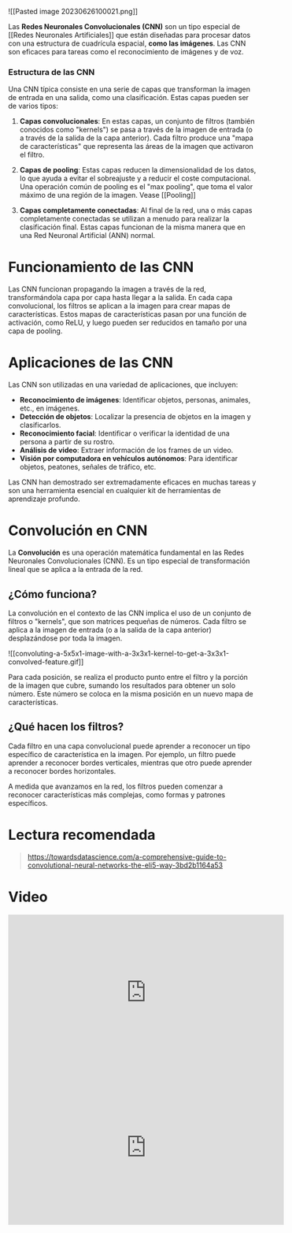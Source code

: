 ![[Pasted image 20230626100021.png]]

Las **Redes Neuronales Convolucionales (CNN)** son un tipo especial de [[Redes Neuronales Artificiales]] que están diseñadas para procesar datos con una estructura de cuadrícula espacial, **como las imágenes**. Las CNN son eficaces para tareas como el reconocimiento de imágenes y de voz.

### Estructura de las CNN

Una CNN típica consiste en una serie de capas que transforman la imagen de entrada en una salida, como una clasificación. Estas capas pueden ser de varios tipos:

1. **Capas convolucionales**: En estas capas, un conjunto de filtros (también conocidos como "kernels") se pasa a través de la imagen de entrada (o a través de la salida de la capa anterior). Cada filtro produce una "mapa de características" que representa las áreas de la imagen que activaron el filtro. 

2. **Capas de pooling**: Estas capas reducen la dimensionalidad de los datos, lo que ayuda a evitar el sobreajuste y a reducir el coste computacional. Una operación común de pooling es el "max pooling", que toma el valor máximo de una región de la imagen. Vease [[Pooling]]

3. **Capas completamente conectadas**: Al final de la red, una o más capas completamente conectadas se utilizan a menudo para realizar la clasificación final. Estas capas funcionan de la misma manera que en una Red Neuronal Artificial (ANN) normal.

# Funcionamiento de las CNN

Las CNN funcionan propagando la imagen a través de la red, transformándola capa por capa hasta llegar a la salida. En cada capa convolucional, los filtros se aplican a la imagen para crear mapas de características. Estos mapas de características pasan por una función de activación, como ReLU, y luego pueden ser reducidos en tamaño por una capa de pooling.

# Aplicaciones de las CNN

Las CNN son utilizadas en una variedad de aplicaciones, que incluyen:

- **Reconocimiento de imágenes**: Identificar objetos, personas, animales, etc., en imágenes.
- **Detección de objetos**: Localizar la presencia de objetos en la imagen y clasificarlos.
- **Reconocimiento facial**: Identificar o verificar la identidad de una persona a partir de su rostro.
- **Análisis de video**: Extraer información de los frames de un video.
- **Visión por computadora en vehículos autónomos**: Para identificar objetos, peatones, señales de tráfico, etc.

Las CNN han demostrado ser extremadamente eficaces en muchas tareas y son una herramienta esencial en cualquier kit de herramientas de aprendizaje profundo.

# Convolución en CNN

La **Convolución** es una operación matemática fundamental en las Redes Neuronales Convolucionales (CNN). Es un tipo especial de transformación lineal que se aplica a la entrada de la red.

## ¿Cómo funciona?

La convolución en el contexto de las CNN implica el uso de un conjunto de filtros o "kernels", que son matrices pequeñas de números. Cada filtro se aplica a la imagen de entrada (o a la salida de la capa anterior) desplazándose por toda la imagen. 

![[convoluting-a-5x5x1-image-with-a-3x3x1-kernel-to-get-a-3x3x1-convolved-feature.gif]]

Para cada posición, se realiza el producto punto entre el filtro y la porción de la imagen que cubre, sumando los resultados para obtener un solo número. Este número se coloca en la misma posición en un nuevo mapa de características. 

## ¿Qué hacen los filtros?

Cada filtro en una capa convolucional puede aprender a reconocer un tipo específico de característica en la imagen. Por ejemplo, un filtro puede aprender a reconocer bordes verticales, mientras que otro puede aprender a reconocer bordes horizontales. 

A medida que avanzamos en la red, los filtros pueden comenzar a reconocer características más complejas, como formas y patrones específicos. 

# Lectura recomendada
> https://towardsdatascience.com/a-comprehensive-guide-to-convolutional-neural-networks-the-eli5-way-3bd2b1164a53 


# Video

<iframe width="560" height="315" src="https://www.youtube.com/embed/V8j1oENVz00" title="YouTube video player" frameborder="0" allow="accelerometer; autoplay; clipboard-write; encrypted-media; gyroscope; picture-in-picture; web-share" allowfullscreen></iframe>
<iframe width="560" height="315" src="https://www.youtube.com/embed/YRhxdVk_sIs?si=LwylcbBEQOXu01N6" title="YouTube video player" frameborder="0" allow="accelerometer; autoplay; clipboard-write; encrypted-media; gyroscope; picture-in-picture; web-share" allowfullscreen></iframe>
